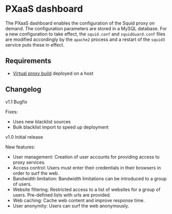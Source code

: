 # PXaaS dashboard

The PXaaS dashboard enables the configuration of the Squid proxy on demand.
The configuration parameters are stored in a MySQL database.
For a new configuration to take effect, the `squid.conf` and `squidGuard.conf` files are
modified accordingly by the `apache2` process and a restart of the `squid3` service puts
these in effect.


## Requirements

* [Virtual proxy build](https://github.com/T-NOVA/proxy-build) deployed on a host


## Changelog

v1.1  Bugfix

  Fixes:
  * Uses new blacklist sources
  * Bulk blacklist import to speed up deployment

v1.0  Initial release

  New features:
  * User management: Creation of user accounts for providing access to proxy services.
  * Access control: Users must enter their credentials in their browsers in order to surf the web.
  * Bandwidth limitation: Bandwidth limitations can be introduced to a group of users.
  * Website filtering: Restricted access to a list of websites for a group of users. Pre-defined lists with urls are provided.
  * Web caching: Cache web content and improve response time.
  * User anonymity: Users can surf the web anonymously.
